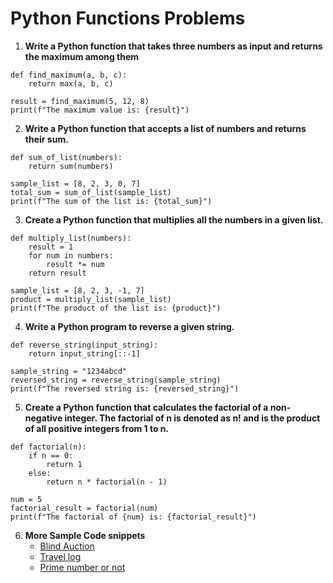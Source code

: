 # Python Functions Problems

1. **Write a Python function that takes three numbers as input and returns the maximum among them**

```
def find_maximum(a, b, c):
    return max(a, b, c)

result = find_maximum(5, 12, 8)
print(f"The maximum value is: {result}")

```

2. **Write a Python function that accepts a list of numbers and returns their sum.**

```
def sum_of_list(numbers):
    return sum(numbers)

sample_list = [8, 2, 3, 0, 7]
total_sum = sum_of_list(sample_list)
print(f"The sum of the list is: {total_sum}")

```

3. **Create a Python function that multiplies all the numbers in a given list.**

```
def multiply_list(numbers):
    result = 1
    for num in numbers:
        result *= num
    return result

sample_list = [8, 2, 3, -1, 7]
product = multiply_list(sample_list)
print(f"The product of the list is: {product}")

```

4. **Write a Python program to reverse a given string.**

```
def reverse_string(input_string):
    return input_string[::-1]

sample_string = "1234abcd"
reversed_string = reverse_string(sample_string)
print(f"The reversed string is: {reversed_string}")

```

5. **Create a Python function that calculates the factorial of a non-negative integer. The factorial of n is denoted as n! and is the product of all positive integers from 1 to n.**

```
def factorial(n):
    if n == 0:
        return 1
    else:
        return n * factorial(n - 1)

num = 5
factorial_result = factorial(num)
print(f"The factorial of {num} is: {factorial_result}")

```

6. **More Sample Code snippets**
   * [Blind Auction](https://gist.github.com/sudeepsudhevan/362a431bcfe392848b754ff0fc833b81)
   * [Travel log](https://gist.github.com/sudeepsudhevan/60f0ff5fc27529cd9499995c27e67852)
   * [Prime number or not](https://gist.github.com/sudeepsudhevan/897f7c63c3ccbf4bb088b17e2d20e131)
